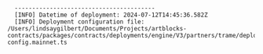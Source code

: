 
      ----------------------------------------
      [INFO] Datetime of deployment: 2024-07-12T14:45:36.582Z
      [INFO] Deployment configuration file: /Users/lindsaygilbert/Documents/Projects/artblocks-contracts/packages/contracts/deployments/engine/V3/partners/trame/deployment-config.mainnet.ts

    